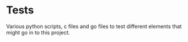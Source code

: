 # Tests #

Various python scripts, c files and go files to test different elements that might go in to this project.

